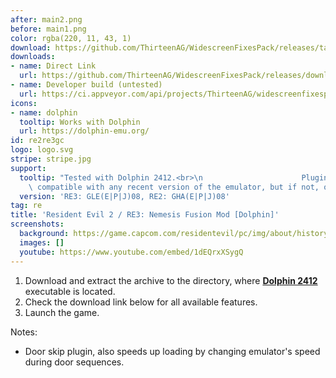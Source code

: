 ```yaml
---
after: main2.png
before: main1.png
color: rgba(220, 11, 43, 1)
download: https://github.com/ThirteenAG/WidescreenFixesPack/releases/tag/re2re3gc
downloads:
- name: Direct Link
  url: https://github.com/ThirteenAG/WidescreenFixesPack/releases/download/re2re3gc/ResidentEvil2.RE3.Dolphin.FusionMod.zip
- name: Developer build (untested)
  url: https://ci.appveyor.com/api/projects/ThirteenAG/widescreenfixespack/artifacts/ResidentEvil2.RE3.Dolphin.FusionMod.zip?branch=master
icons:
- name: dolphin
  tooltip: Works with Dolphin
  url: https://dolphin-emu.org/
id: re2re3gc
logo: logo.svg
stripe: stripe.jpg
support:
  tooltip: "Tested with Dolphin 2412.<br>\n                      Plugin should be\
    \ compatible with any recent version of the emulator, but if not, open an issue."
  version: 'RE3: GLE(E|P|J)08, RE2: GHA(E|P|J)08'
tag: re
title: 'Resident Evil 2 / RE3: Nemesis Fusion Mod [Dolphin]'
screenshots:
  background: https://game.capcom.com/residentevil/pc/img/about/history/re3/image.jpg
  images: []
  youtube: https://www.youtube.com/embed/1dEQrxXSygQ
---
```


1. Download and extract the archive to the directory, where  [**Dolphin 2412**](https://dl.dolphin-emu.org/releases/2412/dolphin-2412-x64.7z)  executable is located.
2. Check the download link below for all available features.
3. Launch the game.

Notes:

* Door skip plugin, also speeds up loading by changing emulator's speed during door sequences.
